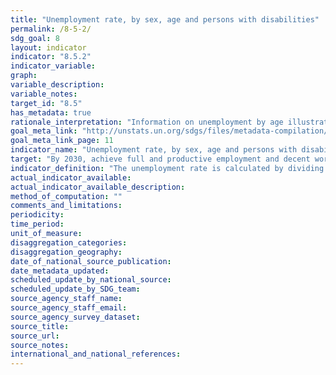 ```yaml
---
title: "Unemployment rate, by sex, age and persons with disabilities"
permalink: /8-5-2/
sdg_goal: 8
layout: indicator
indicator: "8.5.2"
indicator_variable: 
graph: 
variable_description: 
variable_notes: 
target_id: "8.5"
has_metadata: true
rationale_interpretation: "Information on unemployment by age illustrates the different dimensions of the lack of jobs for people of a given age group. For example, in a country where the youth unemployment rate is high and the ratio of the youth unemployment rate to the adult unemployment rate is close to one, it may be concluded that the problem of unemployment is not specific to youth, but is country-wide. The problem of unemployment is unequally distributed when, in addition to a high youth unemployment rate, the proportion of youth unemployment in total unemployment is high. In this case, employment policies might usefully be directed towards easing the entry of young people into the world of work."
goal_meta_link: "http://unstats.un.org/sdgs/files/metadata-compilation/Metadata-Goal-8.pdf"
goal_meta_link_page: 11
indicator_name: "Unemployment rate, by sex, age and persons with disabilities"
target: "By 2030, achieve full and productive employment and decent work for all women and men, including for young people and persons with disabilities, and equal pay for work of equal value."
indicator_definition: "The unemployment rate is calculated by dividing the total number of unemployed (for a country or a specific group of workers) by the corresponding labour force, which itself is the sum of the total persons employed and unemployed in the group. Persons in unemployment are defined as all those of working age who were not in employment, carried out activities to seek employment during a specified recent period and were currently available to take up employment given a job opportunity."
actual_indicator_available: 
actual_indicator_available_description: 
method_of_computation: ""
comments_and_limitations: 
periodicity: 
time_period: 
unit_of_measure: 
disaggregation_categories: 
disaggregation_geography: 
date_of_national_source_publication: 
date_metadata_updated: 
scheduled_update_by_national_source: 
scheduled_update_by_SDG_team: 
source_agency_staff_name: 
source_agency_staff_email: 
source_agency_survey_dataset: 
source_title: 
source_url: 
source_notes: 
international_and_national_references: 
---
```


